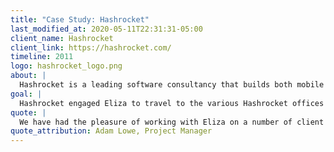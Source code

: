 ```yaml
---
title: "Case Study: Hashrocket"
last_modified_at: 2020-05-11T22:31:31-05:00
client_name: Hashrocket
client_link: https://hashrocket.com/
timeline: 2011
logo: hashrocket_logo.png
about: |
  Hashrocket is a leading software consultancy that builds both mobile and web applications. They specialize in disciplined software engineering, using such techniques as agile project management, pair programming, user-centric design, and test-driven development.
goal: |
  Hashrocket engaged Eliza to travel to the various Hashrocket offices and round out teams that were short-staffed during the spring and summer of 2011.
quote: |
  We have had the pleasure of working with Eliza on a number of client projects. Each time we work with Eliza she proves herself able to integrate seamlessly as an asset to the team. It is always a pleasure to work with her.
quote_attribution: Adam Lowe, Project Manager
---
```

